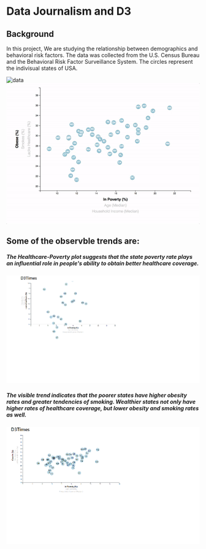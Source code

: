 # Data Journalism and D3


## Background
In this project, We are studying the relationship between demographics and behavioral risk factors. The data was collected from the U.S. Census Bureau and the Behavioral Risk Factor Surveillance System. The circles represent the indivisual states of USA.

![data](https://media.giphy.com/media/v2xIous7mnEYg/giphy.gif)
![graph](7-animated-scatter.gif)
## Some of the observble trends are:
#####  The Healthcare-Poverty plot suggests that the state poverty rate plays an influential role in people's ability to obtain better healthcare coverage.
![d3](d3_1.png)
##### The visible trend indicates that the poorer states have higher obesity rates and greater tendencies of smoking. Wealthier states not only have higher rates of healthcare coverage, but lower obesity and smoking rates as well.
![d3](d3_2.png)

